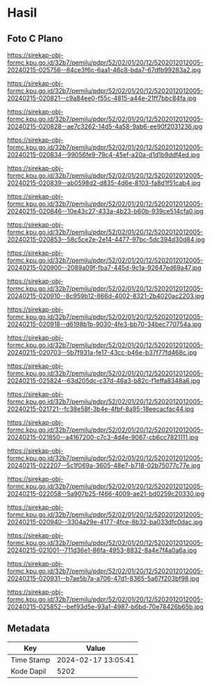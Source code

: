 # Hasil

## Foto C Plano

https://sirekap-obj-formc.kpu.go.id/32b7/pemilu/pdpr/52/02/01/20/12/5202012012005-20240215-025756--84ce3f6c-6aa1-46c8-bda7-67dfb99283a2.jpg

https://sirekap-obj-formc.kpu.go.id/32b7/pemilu/pdpr/52/02/01/20/12/5202012012005-20240215-020821--c9a84ee0-f55c-4815-a44e-21ff7bbc84fa.jpg

https://sirekap-obj-formc.kpu.go.id/32b7/pemilu/pdpr/52/02/01/20/12/5202012012005-20240215-020828--ae7c3262-14d5-4a58-9ab6-ee90f2031236.jpg

https://sirekap-obj-formc.kpu.go.id/32b7/pemilu/pdpr/52/02/01/20/12/5202012012005-20240215-020834--99056fe9-79c4-45ef-a20a-d1d1b9ddf4ed.jpg

https://sirekap-obj-formc.kpu.go.id/32b7/pemilu/pdpr/52/02/01/20/12/5202012012005-20240215-020839--ab0598d2-d835-4d6e-8103-fa8d1f51cab4.jpg

https://sirekap-obj-formc.kpu.go.id/32b7/pemilu/pdpr/52/02/01/20/12/5202012012005-20240215-020846--10e43c27-433a-4b23-b60b-939ce514cfa0.jpg

https://sirekap-obj-formc.kpu.go.id/32b7/pemilu/pdpr/52/02/01/20/12/5202012012005-20240215-020853--58c5ce2e-2e14-4477-97bc-5dc394d30d84.jpg

https://sirekap-obj-formc.kpu.go.id/32b7/pemilu/pdpr/52/02/01/20/12/5202012012005-20240215-020900--2089a09f-fba7-445d-9c1a-92647ed69a47.jpg

https://sirekap-obj-formc.kpu.go.id/32b7/pemilu/pdpr/52/02/01/20/12/5202012012005-20240215-020910--8c959b12-866d-4002-8321-2b4020ac2203.jpg

https://sirekap-obj-formc.kpu.go.id/32b7/pemilu/pdpr/52/02/01/20/12/5202012012005-20240215-020918--d6198b1b-9030-4fe3-bb70-34bec770754a.jpg

https://sirekap-obj-formc.kpu.go.id/32b7/pemilu/pdpr/52/02/01/20/12/5202012012005-20240215-020703--5b7f931a-fe17-43cc-b46e-b37f77fd468c.jpg

https://sirekap-obj-formc.kpu.go.id/32b7/pemilu/pdpr/52/02/01/20/12/5202012012005-20240215-025824--63d205dc-c37d-46a3-b82c-f1effa8348a6.jpg

https://sirekap-obj-formc.kpu.go.id/32b7/pemilu/pdpr/52/02/01/20/12/5202012012005-20240215-021721--fc38e58f-3b4e-4fbf-8a95-18eecacfac44.jpg

https://sirekap-obj-formc.kpu.go.id/32b7/pemilu/pdpr/52/02/01/20/12/5202012012005-20240215-021850--a4167200-c7c3-4d4e-9067-cb6cc7821111.jpg

https://sirekap-obj-formc.kpu.go.id/32b7/pemilu/pdpr/52/02/01/20/12/5202012012005-20240215-022207--5c1f069a-3605-48e7-b718-02b75077c77e.jpg

https://sirekap-obj-formc.kpu.go.id/32b7/pemilu/pdpr/52/02/01/20/12/5202012012005-20240215-022058--5a907b25-f466-4009-ae21-bd0259c20330.jpg

https://sirekap-obj-formc.kpu.go.id/32b7/pemilu/pdpr/52/02/01/20/12/5202012012005-20240215-020940--3304a29e-4177-4fce-8b32-ba033dfc0dac.jpg

https://sirekap-obj-formc.kpu.go.id/32b7/pemilu/pdpr/52/02/01/20/12/5202012012005-20240215-021001--711d36e1-86fa-4953-8832-8a4e7f4a0a6a.jpg

https://sirekap-obj-formc.kpu.go.id/32b7/pemilu/pdpr/52/02/01/20/12/5202012012005-20240215-020931--b7ae5b7a-a706-47d1-8365-5a67f203bf98.jpg

https://sirekap-obj-formc.kpu.go.id/32b7/pemilu/pdpr/52/02/01/20/12/5202012012005-20240215-025852--bef93d5e-93a1-4987-b6bd-70e78426b65b.jpg


## Metadata

| Key        | Value               |
| ---------- | ------------------- |
| Time Stamp | 2024-02-17 13:05:41 |
| Kode Dapil | 5202                |



